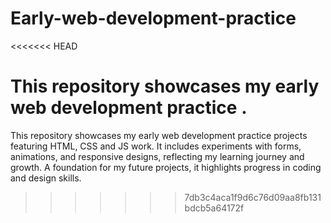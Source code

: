 
# Early-web-development-practice
<<<<<<< HEAD
>>>>>>> 
This repository showcases my early web development practice .
=======
>>>>>
This repository showcases my early web development practice projects featuring HTML, CSS and JS work. It includes experiments with forms, animations, and responsive designs, reflecting my learning journey and growth. A foundation for my future projects, it highlights progress in coding and design skills.
>>>>>>> 7db3c4aca1f9d6c76d09aa8fb131bdcb5a64172f
